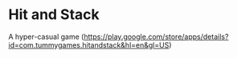# Hit and Stack
A hyper-casual game (https://play.google.com/store/apps/details?id=com.tummygames.hitandstack&hl=en&gl=US)
